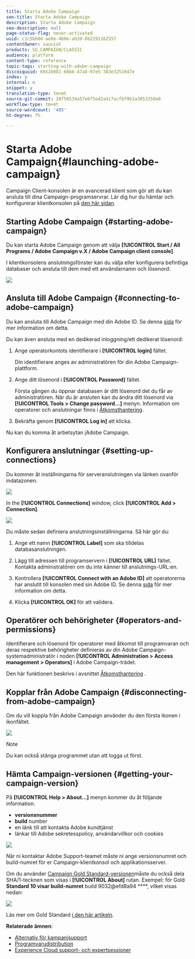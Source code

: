 ```yaml
---
title: Starta Adobe Campaign
seo-title: Starta Adobe Campaign
description: Starta Adobe Campaign
seo-description: null
page-status-flag: never-activated
uuid: c1c5bb0d-ae8e-4b0e-ab39-8b2291162557
contentOwner: sauviat
products: SG_CAMPAIGN/CLASSIC
audience: platform
content-type: reference
topic-tags: starting-with-adobe-campaign
discoiquuid: 6652b081-66b6-47a8-97e5-383e3251647e
index: y
internal: n
snippet: y
translation-type: tm+mt
source-git-commit: 28f56534a57e675e42a417acfbf9b1a3053250a8
workflow-type: tm+mt
source-wordcount: '485'
ht-degree: 7%

---
```



# Starta Adobe Campaign{#launching-adobe-campaign}

Campaign Client-konsolen är en avancerad klient som gör att du kan ansluta till dina Campaign-programservrar. Lär dig hur du hämtar och konfigurerar klientkonsolen på [den här sidan](../../installation/using/installing-the-client-console.md).

## Starting Adobe Campaign {#starting-adobe-campaign}

Du kan starta Adobe Campaign genom att välja **[!UICONTROL Start / All Programs / Adobe Campaign v.X / Adobe Campaign client console]**.

I klientkonsolens anslutningsfönster kan du välja eller konfigurera befintliga databaser och ansluta till dem med ett användarnamn och lösenord:

![](assets/s_ncs_user_login.png)

## Ansluta till Adobe Campaign {#connecting-to-adobe-campaign}

Du kan ansluta till Adobe Campaign med din Adobe ID. Se denna [sida](../../integrations/using/about-adobe-id.md) för mer information om detta.

Du kan även ansluta med en dedikerad inloggning/ett dedikerat lösenord:

1. Ange operatorkontots identifierare i **[!UICONTROL login]** fältet.

   Din identifierare anges av administratören för din Adobe Campaign-plattform.

1. Ange ditt lösenord i **[!UICONTROL Password]** fältet.

   Första gången du öppnar databasen är ditt lösenord det du får av administratören. När du är ansluten kan du ändra ditt lösenord via **[!UICONTROL Tools > Change password...]** menyn. Information om operatorer och anslutningar finns i [Åtkomsthantering](../../platform/using/access-management.md).

1. Bekräfta genom **[!UICONTROL Log in]** att klicka.

Nu kan du komma åt arbetsytan [i](../../platform/using/adobe-campaign-workspace.md)Adobe Campaign.

## Konfigurera anslutningar {#setting-up-connections}

Du kommer åt inställningarna för serveranslutningen via länken ovanför indatazonen.

![](assets/s_ncs_user_connections_management.png)

In the **[!UICONTROL Connections]** window, click **[!UICONTROL Add > Connection]**.

![](assets/s_ncs_user_add_connexion.png)

Du måste sedan definiera anslutningsinställningarna. Så här gör du:

1. Ange ett namn **[!UICONTROL Label]** som ska tilldelas databasanslutningen.

1. Lägg till adressen till programservern i **[!UICONTROL URL]** fältet. Kontakta administratören om du inte känner till anslutnings-URL:en.

1. Kontrollera **[!UICONTROL Connect with an Adobe ID]** att operatorerna har anslutit till konsolen med sin Adobe ID. Se denna [sida](../../integrations/using/about-adobe-id.md) för mer information om detta.

1. Klicka **[!UICONTROL OK]** för att validera.

## Operatörer och behörigheter {#operators-and-permissions}

Identifierare och lösenord för operatorer med åtkomst till programvaran och deras respektive behörigheter definieras av din Adobe Campaign-systemadministratör i noden **[!UICONTROL Administration > Access management > Operators]** i Adobe Campaign-trädet.

Den här funktionen beskrivs i avsnittet [Åtkomsthantering](../../platform/using/access-management.md) .

## Kopplar från Adobe Campaign {#disconnecting-from-adobe-campaign}

Om du vill koppla från Adobe Campaign använder du den första ikonen i ikonfältet.

![](assets/s_ncs_user_deconnexion.png)

>[!NOTE]
>
>Du kan också stänga programmet utan att logga ut först.

## Hämta Campaign-versionen {#getting-your-campaign-version}

På **[!UICONTROL Help > About...]** menyn kommer du åt följande information:

* **versionsnummer**
* **build** number
* en länk till att kontakta Adobe kundtjänst
* länkar till Adobe sekretesspolicy, användarvillkor och cookies

![](assets/about-acc.png)

När ni kontaktar Adobe Support-teamet måste ni ange versionsnumret och build-numret för er Campaign-klientkonsol och applikationsserver.

Om du använder [Campaign Gold Standard-versionen](../../rn/using/gold-standard.md)måste du också dela SHA/1-tecknen som visas i **[!UICONTROL About]** rutan. Exempel: för Gold **Standard 10 visar build-numret** build 9032@efd8a94 ****, vilket visas nedan:

![](assets/about-acc-gs.png)

Läs mer om Gold Standard [i den här artikeln](https://helpx.adobe.com/se/campaign/kb/gold-standard.html).

**Relaterade ämnen**:

* [Alternativ för kampanjsupport](https://helpx.adobe.com/campaign/kb/ac-support.html#acc-support)
* [Programvarudistribution](https://docs.adobe.com/content/help/en/experience-cloud/software-distribution/home.html)
* [Experience Cloud support- och expertsessioner](https://helpx.adobe.com/enterprise/admin-guide.html/enterprise/using/support-for-experience-cloud.ug.html)
